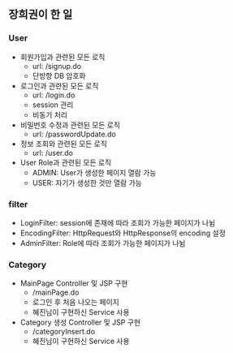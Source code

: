 ## 장희권이 한 일
### User
- 회원가입과 관련된 모든 로직
  - url: /signup.do
  - 단방향 DB 암호화
- 로그인과 관련된 모든 로직
  - url: /login.do
  - session 관리
  - 비동기 처리
- 비밀번호 수정과 관련된 모든 로직
  - url: /passwordUpdate.do
- 정보 조회와 관련된 모든 로직
  - url: /user.do
- User Role과 관련된 모든 로직
  - ADMIN: User가 생성한 페이지 열람 가능
  - USER: 자기가 생성한 것만 열람 가능
### filter
  - LoginFilter: session에 존재에 따라 조회가 가능한 페이지가 나뉨
  - EncodingFilter: HttpRequest와 HttpResponse의 encoding 설정
  - AdminFilter: Role에 따라 조회가 가능한 페이지가 나뉨
### Category
- MainPage Controller 및 JSP 구현
  - /mainPage.do
  - 로그인 후 처음 나오는 페이지
  - 혜진님이 구현하신 Service 사용
- Category 생성 Controller 및 JSP 구현
  - /categoryInsert.do
  - 혜진님이 구현하신 Service 사용
